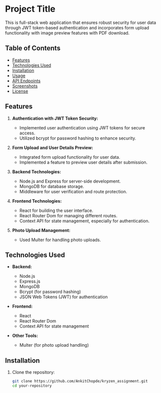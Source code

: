 # Project Title

This is full-stack web application that ensures robust security for user data through JWT token-based authentication and incorporates form upload functionality with image preview features with PDF download. 

## Table of Contents

- [Features](#features)
- [Technologies Used](#technologies-used)
- [Installation](#installation)
- [Usage](#usage)
- [API Endpoints](#api-endpoints)
- [Screenshots](#screenshots)
- [License](#license)

## Features

1. **Authentication with JWT Token Security:**
   - Implemented user authentication using JWT tokens for secure access.
   - Utilized bcrypt for password hashing to enhance security.

2. **Form Upload and User Details Preview:**
   - Integrated form upload functionality for user data.
   - Implemented a feature to preview user details after submission.

3. **Backend Technologies:**
   - Node.js and Express for server-side development.
   - MongoDB for database storage.
   - Middleware for user verification and route protection.

4. **Frontend Technologies:**
   - React for building the user interface.
   - React Router Dom for managing different routes.
   - Context API for state management, especially for authentication.

5. **Photo Upload Management:**
   - Used Multer for handling photo uploads.

## Technologies Used

- **Backend:**
  - Node.js
  - Express.js
  - MongoDB
  - Bcrypt (for password hashing)
  - JSON Web Tokens (JWT) for authentication

- **Frontend:**
  - React
  - React Router Dom
  - Context API for state management

- **Other Tools:**
  - Multer (for photo upload handling)

## Installation

1. Clone the repository:

   ```bash
   git clone https://github.com/AnkitChopde/kryzen_assignment.git
   cd your-repository
